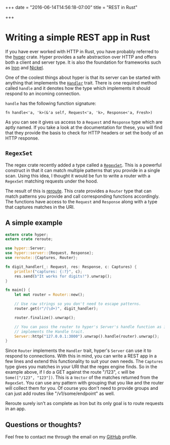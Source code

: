+++
date = "2016-06-14T14:56:18-07:00"
title = "REST in Rust"

+++

# Writing a simple REST app in Rust
If you have ever worked with HTTP in Rust, you have probably referred to the
[hyper](hyper.rs) crate. Hyper provides a safe abstraction over HTTP and offers both
a client and server type. It is also the foundation for frameworks such as [Iron](https://github.com/iron/iron)
and [Nickel](https://github.com/nickel-org/nickel.rs).

One of the coolest things about hyper is that its server can be started with anything that
implements the [`Handler`](http://hyper.rs/hyper/v0.9.8/hyper/server/trait.Handler.html) trait.
There is one required method called `handle` and it denotes how the type which implements it
should respond to an incoming connection.

`handle` has the following function signature:

```
fn handle<'a, 'k>(&'a self, Request<'a, 'k>, Response<'a, Fresh>)
```

As you can see it gives us access to a `Request` and `Response` type which are aptly named. If you take a look
at the documentation for these, you will find that they provide the basis to check
for HTTP headers or set the body of an HTTP response.

## `RegexSet`
The regex crate recently added a type called a [`RegexSet`](https://doc.rust-lang.org/regex/regex/struct.RegexSet.html).
This is a powerful construct in that it can match multiple patterns that you provide in a single
scan. Using this idea, I thought it would be fun to write a router with a `RegexSet` matching
requests under the hood.

The result of this is [reroute](https://github.com/gsquire/reroute). This crate provides a `Router`
type that can match patterns you provide and call corresponding functions accordingly. The functions have access
to the `Request` and `Response` along with a type that captures matches in the URI.

## A simple example
```rust
extern crate hyper;
extern crate reroute;

use hyper::Server;
use hyper::server::{Request, Response};
use reroute::{Captures, Router};

fn digit_handler(_: Request, res: Response, c: Captures) {
    println!("captures: {:?}", c);
    res.send(b"It works for digits!").unwrap();
}

fn main() {
    let mut router = Router::new();

    // Use raw strings so you don't need to escape patterns.
    router.get(r"/(\d+)", digit_handler);

    router.finalize().unwrap();

    // You can pass the router to hyper's Server's handle function as it
    // implements the Handle trait.
    Server::http("127.0.0.1:3000").unwrap().handle(router).unwrap();
}
```

Since `Router` implements the `Handler` trait, hyper's `Server` can use it to respond
to connections. With this in mind, you can write a REST app in a few lines and extend this
functionality to suit your own needs. The `Captures` type gives you matches in your URI that the regex
engine finds. So in the example above, if I do a GET against the route "/123", `c` will be
`Some(["/123", "123"])`. This is a `Vector` of the matches returned from the `RegexSet`. You
can use any pattern with grouping that you like and the router will collect them for you. Of course
you don't need to provide groups and can just add routes like "/v1/some/endpoint" as well.

Reroute surely isn't as complete as Iron but its only goal is to route requests in an app.

## Questions or thoughts?
Feel free to contact me through the email on my [GitHub](https://github.com/gsquire) profile.
